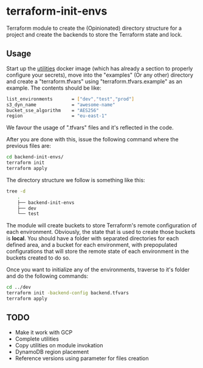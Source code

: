 # terraform-init-envs

Terraform module to create the (Opinionated) directory structure for a project and create the backends to store the Terraform state and lock.


## Usage

Start up the [utilities](utilities/docker-image-bins/) docker image (which has already a section to properly configure your secrets), move into the "examples" (Or any other) directory and create a "terraform.tfvars" using "terraform.tfvars.example" as an example. The contents should be like:

```bash
list_environments       = ["dev","test","prod"]
s3_dyn_name             = "awesome-name"
bucket_sse_algorithm    = "AES256"
region                  = "eu-east-1"
```

We favour the usage of ".tfvars" files and it's reflected in the code.

After you are done with this, issue the following command where the previous files are:

```bash
cd backend-init-envs/
terraform init
terraform apply
```

The directory structure we follow is something like this:
```bash
tree -d
    .
    ├── backend-init-envs
    ├── dev
    └── test

```

The module will create buckets to store Terraform's remote configuration of each environment. Obviously, the state that is used to create those buckets is **local**.
You should have a folder with separated directories for each defined area, and a bucket for each environment, with prepopulated configurations that will store the remote state of each environment in the buckets created to do so.

Once you want to initialize any of the environments, traverse to it's folder and do the following commands:
```bash
cd ../dev
terraform init -backend-config backend.tfvars
terraform apply
```

## TODO
- Make it work with GCP
- Complete utilities
- Copy utilities on module invokation
- DynamoDB region placement
- Reference versions using parameter for files creation